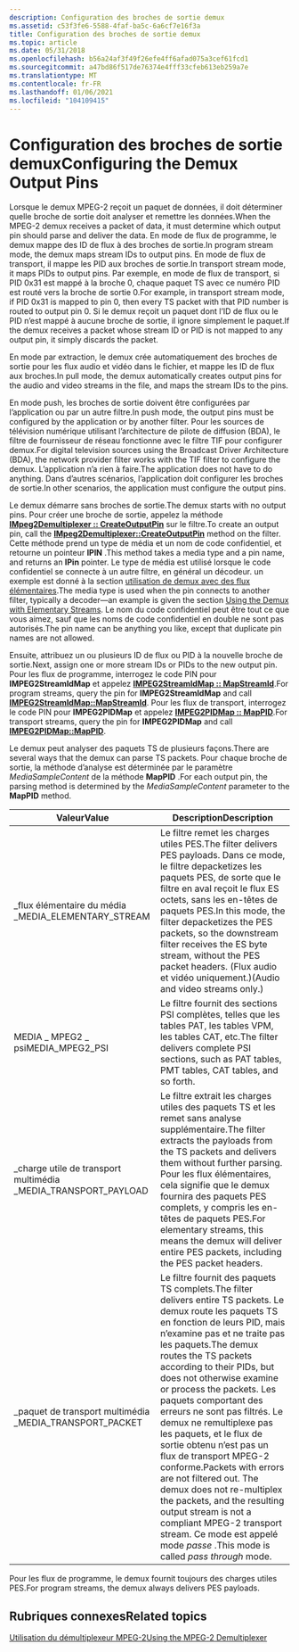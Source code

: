 ```yaml
---
description: Configuration des broches de sortie demux
ms.assetid: c53f3fe6-5588-4faf-ba5c-6a6cf7e16f3a
title: Configuration des broches de sortie demux
ms.topic: article
ms.date: 05/31/2018
ms.openlocfilehash: b56a24af3f49f26efe4ff6afad075a3cef61fcd1
ms.sourcegitcommit: a47bd86f517de76374e4fff33cfeb613eb259a7e
ms.translationtype: MT
ms.contentlocale: fr-FR
ms.lasthandoff: 01/06/2021
ms.locfileid: "104109415"
---
```

# <a name="configuring-the-demux-output-pins"></a><span data-ttu-id="2184f-103">Configuration des broches de sortie demux</span><span class="sxs-lookup"><span data-stu-id="2184f-103">Configuring the Demux Output Pins</span></span>

<span data-ttu-id="2184f-104">Lorsque le demux MPEG-2 reçoit un paquet de données, il doit déterminer quelle broche de sortie doit analyser et remettre les données.</span><span class="sxs-lookup"><span data-stu-id="2184f-104">When the MPEG-2 demux receives a packet of data, it must determine which output pin should parse and deliver the data.</span></span> <span data-ttu-id="2184f-105">En mode de flux de programme, le demux mappe des ID de flux à des broches de sortie.</span><span class="sxs-lookup"><span data-stu-id="2184f-105">In program stream mode, the demux maps stream IDs to output pins.</span></span> <span data-ttu-id="2184f-106">En mode de flux de transport, il mappe les PID aux broches de sortie.</span><span class="sxs-lookup"><span data-stu-id="2184f-106">In transport stream mode, it maps PIDs to output pins.</span></span> <span data-ttu-id="2184f-107">Par exemple, en mode de flux de transport, si PID 0x31 est mappé à la broche 0, chaque paquet TS avec ce numéro PID est routé vers la broche de sortie 0.</span><span class="sxs-lookup"><span data-stu-id="2184f-107">For example, in transport stream mode, if PID 0x31 is mapped to pin 0, then every TS packet with that PID number is routed to output pin 0.</span></span> <span data-ttu-id="2184f-108">Si le demux reçoit un paquet dont l’ID de flux ou le PID n’est mappé à aucune broche de sortie, il ignore simplement le paquet.</span><span class="sxs-lookup"><span data-stu-id="2184f-108">If the demux receives a packet whose stream ID or PID is not mapped to any output pin, it simply discards the packet.</span></span>

<span data-ttu-id="2184f-109">En mode par extraction, le demux crée automatiquement des broches de sortie pour les flux audio et vidéo dans le fichier, et mappe les ID de flux aux broches.</span><span class="sxs-lookup"><span data-stu-id="2184f-109">In pull mode, the demux automatically creates output pins for the audio and video streams in the file, and maps the stream IDs to the pins.</span></span>

<span data-ttu-id="2184f-110">En mode push, les broches de sortie doivent être configurées par l’application ou par un autre filtre.</span><span class="sxs-lookup"><span data-stu-id="2184f-110">In push mode, the output pins must be configured by the application or by another filter.</span></span> <span data-ttu-id="2184f-111">Pour les sources de télévision numérique utilisant l’architecture de pilote de diffusion (BDA), le filtre de fournisseur de réseau fonctionne avec le filtre TIF pour configurer demux.</span><span class="sxs-lookup"><span data-stu-id="2184f-111">For digital television sources using the Broadcast Driver Architecture (BDA), the network provider filter works with the TIF filter to configure the demux.</span></span> <span data-ttu-id="2184f-112">L’application n’a rien à faire.</span><span class="sxs-lookup"><span data-stu-id="2184f-112">The application does not have to do anything.</span></span> <span data-ttu-id="2184f-113">Dans d’autres scénarios, l’application doit configurer les broches de sortie.</span><span class="sxs-lookup"><span data-stu-id="2184f-113">In other scenarios, the application must configure the output pins.</span></span>

<span data-ttu-id="2184f-114">Le demux démarre sans broches de sortie.</span><span class="sxs-lookup"><span data-stu-id="2184f-114">The demux starts with no output pins.</span></span> <span data-ttu-id="2184f-115">Pour créer une broche de sortie, appelez la méthode [**IMpeg2Demultiplexer :: CreateOutputPin**](/windows/desktop/api/Strmif/nf-strmif-impeg2demultiplexer-createoutputpin) sur le filtre.</span><span class="sxs-lookup"><span data-stu-id="2184f-115">To create an output pin, call the [**IMpeg2Demultiplexer::CreateOutputPin**](/windows/desktop/api/Strmif/nf-strmif-impeg2demultiplexer-createoutputpin) method on the filter.</span></span> <span data-ttu-id="2184f-116">Cette méthode prend un type de média et un nom de code confidentiel, et retourne un pointeur **IPIN** .</span><span class="sxs-lookup"><span data-stu-id="2184f-116">This method takes a media type and a pin name, and returns an **IPin** pointer.</span></span> <span data-ttu-id="2184f-117">Le type de média est utilisé lorsque le code confidentiel se connecte à un autre filtre, en général un décodeur. un exemple est donné à la section [utilisation de demux avec des flux élémentaires](using-the-demux-with-elementary-streams.md).</span><span class="sxs-lookup"><span data-stu-id="2184f-117">The media type is used when the pin connects to another filter, typically a decoder—an example is given the section [Using the Demux with Elementary Streams](using-the-demux-with-elementary-streams.md).</span></span> <span data-ttu-id="2184f-118">Le nom du code confidentiel peut être tout ce que vous aimez, sauf que les noms de code confidentiel en double ne sont pas autorisés.</span><span class="sxs-lookup"><span data-stu-id="2184f-118">The pin name can be anything you like, except that duplicate pin names are not allowed.</span></span>

<span data-ttu-id="2184f-119">Ensuite, attribuez un ou plusieurs ID de flux ou PID à la nouvelle broche de sortie.</span><span class="sxs-lookup"><span data-stu-id="2184f-119">Next, assign one or more stream IDs or PIDs to the new output pin.</span></span> <span data-ttu-id="2184f-120">Pour les flux de programme, interrogez le code PIN pour **IMPEG2StreamIdMap** et appelez [**IMPEG2StreamIdMap :: MapStreamId**](/windows/desktop/api/Strmif/nf-strmif-impeg2streamidmap-mapstreamid).</span><span class="sxs-lookup"><span data-stu-id="2184f-120">For program streams, query the pin for **IMPEG2StreamIdMap** and call [**IMPEG2StreamIdMap::MapStreamId**](/windows/desktop/api/Strmif/nf-strmif-impeg2streamidmap-mapstreamid).</span></span> <span data-ttu-id="2184f-121">Pour les flux de transport, interrogez le code PIN pour **IMPEG2PIDMap** et appelez [**IMPEG2PIDMap :: MapPID**](/previous-versions/windows/desktop/api/Bdaiface/nf-bdaiface-impeg2pidmap-mappid).</span><span class="sxs-lookup"><span data-stu-id="2184f-121">For transport streams, query the pin for **IMPEG2PIDMap** and call [**IMPEG2PIDMap::MapPID**](/previous-versions/windows/desktop/api/Bdaiface/nf-bdaiface-impeg2pidmap-mappid).</span></span>

<span data-ttu-id="2184f-122">Le demux peut analyser des paquets TS de plusieurs façons.</span><span class="sxs-lookup"><span data-stu-id="2184f-122">There are several ways that the demux can parse TS packets.</span></span> <span data-ttu-id="2184f-123">Pour chaque broche de sortie, la méthode d’analyse est déterminée par le paramètre *MediaSampleContent* de la méthode **MapPID** .</span><span class="sxs-lookup"><span data-stu-id="2184f-123">For each output pin, the parsing method is determined by the *MediaSampleContent* parameter to the **MapPID** method.</span></span>



| <span data-ttu-id="2184f-124">Valeur</span><span class="sxs-lookup"><span data-stu-id="2184f-124">Value</span></span>                     | <span data-ttu-id="2184f-125">Description</span><span class="sxs-lookup"><span data-stu-id="2184f-125">Description</span></span>                                                                                                                                                                                                                                                                                                                                                        |
|---------------------------|--------------------------------------------------------------------------------------------------------------------------------------------------------------------------------------------------------------------------------------------------------------------------------------------------------------------------------------------------------------------|
| <span data-ttu-id="2184f-126">\_flux élémentaire du média \_</span><span class="sxs-lookup"><span data-stu-id="2184f-126">MEDIA\_ELEMENTARY\_STREAM</span></span> | <span data-ttu-id="2184f-127">Le filtre remet les charges utiles PES.</span><span class="sxs-lookup"><span data-stu-id="2184f-127">The filter delivers PES payloads.</span></span> <span data-ttu-id="2184f-128">Dans ce mode, le filtre depacketizes les paquets PES, de sorte que le filtre en aval reçoit le flux ES octets, sans les en-têtes de paquets PES.</span><span class="sxs-lookup"><span data-stu-id="2184f-128">In this mode, the filter depacketizes the PES packets, so the downstream filter receives the ES byte stream, without the PES packet headers.</span></span> <span data-ttu-id="2184f-129">(Flux audio et vidéo uniquement.)</span><span class="sxs-lookup"><span data-stu-id="2184f-129">(Audio and video streams only.)</span></span>                                                                                                                                                     |
| <span data-ttu-id="2184f-130">MEDIA \_ MPEG2 \_ psi</span><span class="sxs-lookup"><span data-stu-id="2184f-130">MEDIA\_MPEG2\_PSI</span></span>         | <span data-ttu-id="2184f-131">Le filtre fournit des sections PSI complètes, telles que les tables PAT, les tables VPM, les tables CAT, etc.</span><span class="sxs-lookup"><span data-stu-id="2184f-131">The filter delivers complete PSI sections, such as PAT tables, PMT tables, CAT tables, and so forth.</span></span>                                                                                                                                                                                                                                                               |
| <span data-ttu-id="2184f-132">\_charge utile de transport multimédia \_</span><span class="sxs-lookup"><span data-stu-id="2184f-132">MEDIA\_TRANSPORT\_PAYLOAD</span></span> | <span data-ttu-id="2184f-133">Le filtre extrait les charges utiles des paquets TS et les remet sans analyse supplémentaire.</span><span class="sxs-lookup"><span data-stu-id="2184f-133">The filter extracts the payloads from the TS packets and delivers them without further parsing.</span></span> <span data-ttu-id="2184f-134">Pour les flux élémentaires, cela signifie que le demux fournira des paquets PES complets, y compris les en-têtes de paquets PES.</span><span class="sxs-lookup"><span data-stu-id="2184f-134">For elementary streams, this means the demux will deliver entire PES packets, including the PES packet headers.</span></span>                                                                                                                                                    |
| <span data-ttu-id="2184f-135">\_paquet de transport multimédia \_</span><span class="sxs-lookup"><span data-stu-id="2184f-135">MEDIA\_TRANSPORT\_PACKET</span></span>  | <span data-ttu-id="2184f-136">Le filtre fournit des paquets TS complets.</span><span class="sxs-lookup"><span data-stu-id="2184f-136">The filter delivers entire TS packets.</span></span> <span data-ttu-id="2184f-137">Le demux route les paquets TS en fonction de leurs PID, mais n’examine pas et ne traite pas les paquets.</span><span class="sxs-lookup"><span data-stu-id="2184f-137">The demux routes the TS packets according to their PIDs, but does not otherwise examine or process the packets.</span></span> <span data-ttu-id="2184f-138">Les paquets comportant des erreurs ne sont pas filtrés. Le demux ne remultiplexe pas les paquets, et le flux de sortie obtenu n’est pas un flux de transport MPEG-2 conforme.</span><span class="sxs-lookup"><span data-stu-id="2184f-138">Packets with errors are not filtered out. The demux does not re-multiplex the packets, and the resulting output stream is not a compliant MPEG-2 transport stream.</span></span> <span data-ttu-id="2184f-139">Ce mode est appelé mode *passe* .</span><span class="sxs-lookup"><span data-stu-id="2184f-139">This mode is called *pass through* mode.</span></span> |



 

<span data-ttu-id="2184f-140">Pour les flux de programme, le demux fournit toujours des charges utiles PES.</span><span class="sxs-lookup"><span data-stu-id="2184f-140">For program streams, the demux always delivers PES payloads.</span></span>

## <a name="related-topics"></a><span data-ttu-id="2184f-141">Rubriques connexes</span><span class="sxs-lookup"><span data-stu-id="2184f-141">Related topics</span></span>

<dl> <dt>

[<span data-ttu-id="2184f-142">Utilisation du démultiplexeur MPEG-2</span><span class="sxs-lookup"><span data-stu-id="2184f-142">Using the MPEG-2 Demultiplexer</span></span>](using-the-mpeg-2-demultiplexer.md)
</dt> </dl>

 

 



